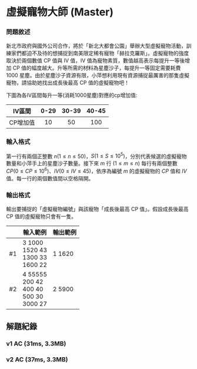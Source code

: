 # 虛擬寵物大師 (Master)

### 問題敘述

新北市政府與國外公司合作，將於「新北大都會公園」舉辦大型虛擬寵物活動，訓練家們都迫不及待的想捕捉到南美限定稀有寵物「赫拉克羅斯」。虛擬寵物的強度取決於兩個數值 CP 值與 IV 值，IV 值為寵物素質，數值越高表示每提升一等後增加 CP 值的幅度越大。升等所需的材料為星塵沙子，每提升一等固定需要耗費 1000 星塵。由於星塵沙子資源有限，小萍想利用現有資源捕捉最厲害的那隻虛擬寵物，請協助她找出成長後最高 CP 值的虛擬寵物吧！

下圖為各IV區間每升一等(消耗1000星塵)對應的cp增加值:


| IV區間   | 0-29 | 30-39 | 40-45 |
| -------- | :--: | :---: | :---: |
| CP增加值 |  10  |  50  |  100  |

### 輸入格式

第一行有兩個正整數 $n(1 \le n \le 50)$，$S(1 \le S \le 10^5)$，分別代表候選的虛擬寵物數量和小萍手上的星塵沙子數量。接下來 $m$ 行 $(1 \le m \le n)$ 每行有兩個整數 $CP(0 \le CP \le 10^6)$、$IV (0 \le IV \le 45)$，依序為編號 $m$ 的虛擬寵物的 $CP$ 值和 $IV$ 值。每一行的兩個數值間以空格隔開。

### 輸出格式

輸出要捕捉的「虛擬寵物編號」與該寵物「成長後最高 CP 值」。假設成長後最高 CP 值的虛擬寵物只會有一隻。


|    | 輸入範例                                             | 輸出範例   |
|----|--------------------------------------------------|--------|
| #1 | 3 1000<br>1520 43<br>1300 33<br>1600 22          | 1 1620 |
| #2 | 4 55555<br>200 42<br>400 40<br>500 30<br>3000 27 | 2 5900 |

## 解題紀錄
### v1 AC (31ms, 3.3MB)

### v2 AC (37ms, 3.3MB)